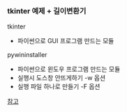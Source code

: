 ### tkinter 예제 + 길이변환기 

tkinter 
* 파이썬으로 GUI 프로그램 만드는 모듈

pywininstaller
* 파이썬으로 윈도우 프로그램 만드는 모듈
* 실행시 도스창 안뜨게하기 -w 옵션
* 실행 파일 하나로 만들기 -F 옵션


[참고](
https://wonhwa.tistory.com/42#:~:text=tkinter%EB%8A%94%20python%EC%97%90%EC%84%9C%20%EB%A7%8E%EC%9D%B4,%EC%A0%9C%EC%9E%91%EB%8F%84%20%ED%95%A0%20%EC%88%98%20%EC%9E%88%EC%8A%B5%EB%8B%88%EB%8B%A4.)